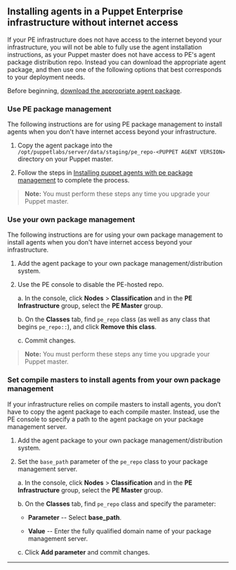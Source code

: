 <!--Tasks describe a procedure the user performs. Tasks typically include 7 or fewer steps. Consider breaking longer tasks into a multi-task process. Avoid shoehorning conceptual or reference information into tasks so that the task is more navigable and reusable.-->

## Installing agents in a Puppet Enterprise infrastructure without internet access

If your PE infrastructure does not have access to the internet beyond your infrastructure, you will not be able to fully use the agent installation instructions, as your Puppet master does not have access to PE's agent package distribution repo. Instead you can download the appropriate agent package, and then use one of the following options that best corresponds to your deployment needs.

Before beginning, [download the appropriate agent package](http://puppetlabs.com/misc/pe-files/agent-downloads). 

### Use PE package management

The following instructions are for using PE package management to install agents when you don't have internet access beyond your infrastructure.

1. Copy the agent package into the `/opt/puppetlabs/server/data/staging/pe_repo-<PUPPET AGENT VERSION>` directory on your Puppet master.

2. Follow the steps in [Installing puppet agents with pe package management](#installing-puppet-agents-with-pe-package-management) to complete the process.

>**Note:** You must perform these steps any time you upgrade your Puppet master. 

### Use your own package management

The following instructions are for using your own package management to install agents when you don't have internet access beyond your infrastructure.

1. Add the agent package to your own package management/distribution system.
2. Use the PE console to disable the PE-hosted repo. 

   a. In the console, click **Nodes** > **Classification** and in the **PE Infrastructure** group, select the **PE Master** group. 
   
   b. On the **Classes** tab, find `pe_repo` class (as well as any class that begins `pe_repo::`), and click **Remove this class**. 
   
   c. Commit changes. 
   
>**Note:** You must perform these steps any time you upgrade your Puppet master. 

### Set compile masters to install agents from your own package management

If your infrastructure relies on compile masters to install agents, you don’t have to copy the agent package to each compile master. Instead, use the PE console to specify a path to the agent package on your package management server.

1. Add the agent package to your own package management/distribution system.
2. Set the `base_path` parameter of the `pe_repo` class to your package management server. 

   a. In the console, click **Nodes** > **Classification** and in the **PE Infrastructure** group, select the **PE Master** group.
   
   b. On the **Classes** tab, find `pe_repo` class and specify the parameter:
   
      - **Parameter** -- Select **base_path**.
      
      - **Value** -- Enter the fully qualified domain name of your package management server. 
         
   c. Click **Add parameter** and commit changes. 

* * *
